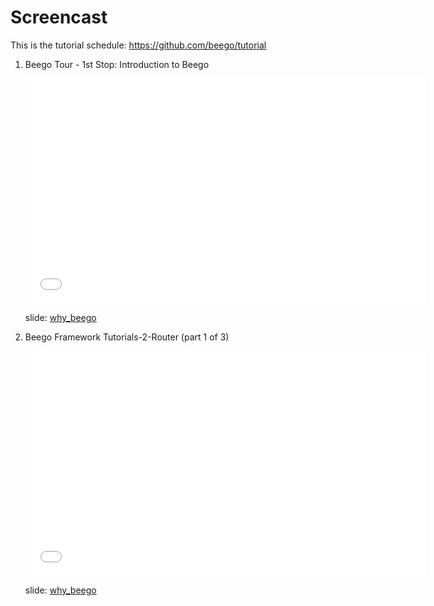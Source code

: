 # Screencast

This is the tutorial schedule:
https://github.com/beego/tutorial

1. Beego Tour - 1st Stop: Introduction to Beego

	<iframe width="640" height="360" src="//www.youtube.com/embed/zvXDgfoUKFY" frameborder="0" allowfullscreen></iframe>
	
	slide: [why_beego](http://go-talks.appspot.com/github.com/beego/tutorial/en/1/why_beego.slide#1)

2. Beego Framework Tutorials-2-Router (part 1 of 3)

	<iframe width="640" height="360" src="//www.youtube.com/embed/LvAFH-oLvqY" frameborder="0" allowfullscreen></iframe>
	
	slide: [why_beego](http://go-talks.appspot.com/github.com/beego/tutorial/en/2/router.slide#1)